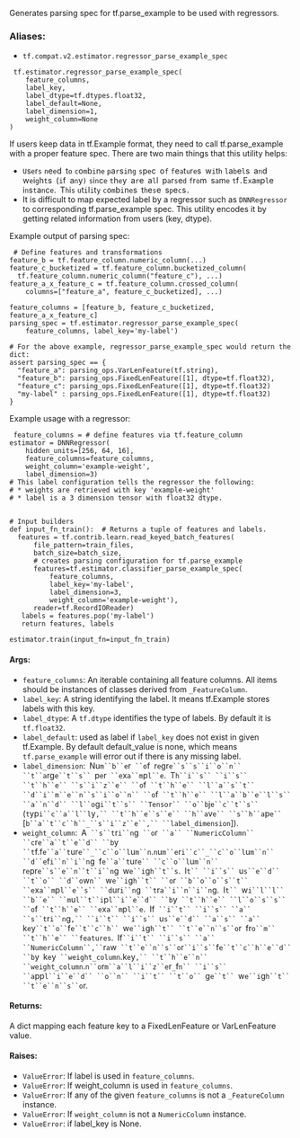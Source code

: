 
Generates parsing spec for tf.parse_example to be used with regressors.
### Aliases:
- `tf.compat.v2.estimator.regressor_parse_example_spec`

```
 tf.estimator.regressor_parse_example_spec(
    feature_columns,
    label_key,
    label_dtype=tf.dtypes.float32,
    label_default=None,
    label_dimension=1,
    weight_column=None
)
```

If users keep data in tf.Example format, they need to call tf.parse_example with a proper feature spec. There are two main things that this utility helps:
- ``U``s``e``r``s`` ``n``e``e``d`` ``t``o`` ``c``o``m``b``i``n``e`` ``p``a``r``s``i``n``g`` ``s``p``e``c`` ``o``f`` ``f``e``a``t``u``r``e``s`` ``w``i``t``h`` ``l``a``b``e``l``s`` ``a``n``d`` ``w``e``i``g``h``t``s`` ``(``i``f`` ``a``n``y``)`` ``s``i``n``c``e`` ``t``h``e``y`` ``a``r``e`` ``a``l``l`` ``p``a``r``s``e``d`` ``f``r``o``m`` ``s``a``m``e`` ``t``f``.``E``x``a``m``p``l``e`` ``i``n``s``t``a``n``c``e``.`` ``T``h``i``s`` ``u``t``i``l``i``t``y`` ``c``o``m``b``i``n``e``s`` ``t``h``e``s``e`` ``s``p``e``c``s``.``
- It is difficult to map expected label by a regressor such as `DNNRegressor` to corresponding tf.parse_example spec. This utility encodes it by getting related information from users (key, dtype).

Example output of parsing spec:

```
 # Define features and transformations
feature_b = tf.feature_column.numeric_column(...)
feature_c_bucketized = tf.feature_column.bucketized_column(
  tf.feature_column.numeric_column("feature_c"), ...)
feature_a_x_feature_c = tf.feature_column.crossed_column(
    columns=["feature_a", feature_c_bucketized], ...)

feature_columns = [feature_b, feature_c_bucketized, feature_a_x_feature_c]
parsing_spec = tf.estimator.regressor_parse_example_spec(
    feature_columns, label_key='my-label')

# For the above example, regressor_parse_example_spec would return the dict:
assert parsing_spec == {
  "feature_a": parsing_ops.VarLenFeature(tf.string),
  "feature_b": parsing_ops.FixedLenFeature([1], dtype=tf.float32),
  "feature_c": parsing_ops.FixedLenFeature([1], dtype=tf.float32)
  "my-label" : parsing_ops.FixedLenFeature([1], dtype=tf.float32)
}
```

Example usage with a regressor:

```
 feature_columns = # define features via tf.feature_column
estimator = DNNRegressor(
    hidden_units=[256, 64, 16],
    feature_columns=feature_columns,
    weight_column='example-weight',
    label_dimension=3)
# This label configuration tells the regressor the following:
# * weights are retrieved with key 'example-weight'
# * label is a 3 dimension tensor with float32 dtype.


# Input builders
def input_fn_train():  # Returns a tuple of features and labels.
  features = tf.contrib.learn.read_keyed_batch_features(
      file_pattern=train_files,
      batch_size=batch_size,
      # creates parsing configuration for tf.parse_example
      features=tf.estimator.classifier_parse_example_spec(
          feature_columns,
          label_key='my-label',
          label_dimension=3,
          weight_column='example-weight'),
      reader=tf.RecordIOReader)
   labels = features.pop('my-label')
   return features, labels

estimator.train(input_fn=input_fn_train)
```
#### Args:
- `feature_columns`: An iterable containing all feature columns. All items should be instances of classes derived from `_FeatureColumn`.
- `label_key`: A string identifying the label. It means tf.Example stores labels with this key.
- `label_dtype`: A `tf.dtype` identifies the type of labels. By default it is `tf.float32`.
- `label_default`: used as label if `label_key` does not exist in given tf.Example. By default default_value is none, which means `tf.parse_example` will error out if there is any missing label.
- `label_dimension`:` `Nu`m``b``e`r` ``o`f` `r`e`gr`e``s``s``i``o``n`` ``t``a`rg`e``t``s`` `p`e`r` ``e`x`a``m`p`l``e`.` `T`h``i``s`` ``i``s`` ``t``h``e`` ``s``i``z``e`` ``o`f` ``t``h``e`` ``l``a``s``t`` ``d``i``m``e``n``s``i``o``n`` ``o`f` ``t``h``e`` ``l``a``b``e``l``s`` ``a``n``d`` ``l``o`g`i``t``s`` ``Tensor`` ``o``b`j`e``c``t``s`` `(`t`yp`i``c``a``l``l`y`,`` ``t``h``e``s``e`` ``h``a`v`e`` ``s``h``a`p`e`` `[`b``a``t``c``h``_``s``i``z``e``,`` ``label_dimension`]).
- `weight_column`:` `A` ``s``t`r`i``n`g` ``o`r` ``a`` ``NumericColumn`` ``c`r`e``a``t``e``d`` ``b`y` ``t`f.f`e``a``t`ur`e``_``c``o``l`u`m``n`.`n`u`m``e`r`i``c``_``c``o``l`u`m``n`` ``d``e`f`i``n``i``n`g` `f`e``a``t`ur`e`` ``c``o``l`u`m``n`` `r`e`pr`e``s``e``n``t``i``n`g` `w`e``i`g`h``t``s`.` `I`t`` ``i``s`` `u`s``e``d`` ``t``o`` ``d``o`w`n`` `w`e``i`g`h``t`` ``o`r` ``b``o``o``s``t`` ``e`x`a``m`p`l``e``s`` ``d`ur`i``n`g` ``t`r`a``i``n``i``n`g.` `I`t`` `w`i``l``l`` ``b``e`` ``m`u`l``t``i`p`l``i``e``d`` ``b`y` ``t``h``e`` ``l``o``s``s`` ``o`f` ``t``h``e`` ``e`x`a``m`p`l``e`.` `If` ``i``t`` ``i``s`` ``a`` ``s``t`r`i``n`g`,`` ``i``t`` ``i``s`` `u`s``e``d`` ``a``s`` ``a`` `k`e`y` ``t``o`` `f`e``t``c``h`` `w`e``i`g`h``t`` ``t``e``n``s``o`r` `fr`o``m`` ``t``h``e`` ``features`.` `If` ``i``t`` ``i``s`` ``a`` ``NumericColumn``,`` `r`a`w` ``t``e``n``s``o`r` ``i``s`` `f`e``t``c``h``e``d`` ``b`y` `k`e`y` ``weight_column`.k`e`y`,`` ``t``h``e``n`` ``weight_column`.`n``o`r`m``a``l``i``z``e`r`_`f`n`` ``i``s`` ``a`pp`l``i``e``d`` ``o``n`` ``i``t`` ``t``o`` `g`e``t`` `w`e``i`g`h``t`` ``t``e``n``s``o`r.
#### Returns:

A dict mapping each feature key to a FixedLenFeature or VarLenFeature value.
#### Raises:
- `ValueError`: If label is used in `feature_columns`.
- `ValueError`: If weight_column is used in `feature_columns`.
- `ValueError`: If any of the given `feature_columns` is not a `_FeatureColumn` instance.
- `ValueError`: If `weight_column` is not a `NumericColumn` instance.
- `ValueError`: if label_key is None.
